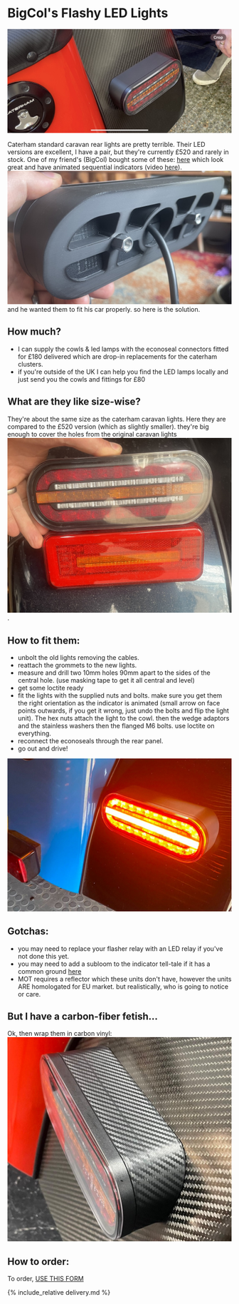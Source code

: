 # BigCol's Flashy LED Lights
![big-col](img/big-col.jpeg)

Caterham standard caravan rear lights are pretty terrible. Their LED versions are excellent, I have a pair, but they're currently £520 and rarely in stock. One of my friend's (BigCol) bought some of these: [here](https://fristom.com/en/offer/rear-lamps/ft-320-led/) which look great and have animated sequential indicators (video [here](https://www.youtube.com/watch?v=D6HZJRQdKpQ)). 
![back-cowl](img/back-cowl.jpg) and he wanted them to fit his car properly. so here is the solution.

## How much?
* I can supply the cowls & led lamps with the econoseal connectors fitted for £180 delivered which are drop-in replacements for the caterham clusters. 
* if you're outside of the UK I can help you find the LED lamps locally and just send you the cowls and fittings for £80

## What are they like size-wise?
They're about the same size as the caterham caravan lights. Here they are compared to the £520 version (which as slightly smaller). they're big enough to cover the holes from the original caravan lights
![rear-cluster](img/rear-cluster.jpg).

## How to fit them:
* unbolt the old lights removing the cables.
* reattach the grommets to the new lights.
* measure and drill two 10mm holes 90mm apart to the sides of the central hole. (use masking tape to get it all central and level)
* get some loctite ready
* fit the lights with the supplied nuts and bolts. make sure you get them the right orientation as the indicator is animated (small arrow on face points outwards, if you get it wrong, just undo the bolts and flip the light unit). The hex nuts attach the light to the cowl. then the wedge adaptors and the stainless washers then the flanged M6 bolts. use loctite on everything.
* reconnect the econoseals through the rear panel.
* go out and drive!

![customer-led](img/customer-led.jpeg)


## Gotchas:
* you may need to replace your flasher relay with an LED relay if you've not done this yet.
* you may need to add a subloom to the indicator tell-tale if it has a common ground [here](https://www.classiccarleds.co.uk/products/diode-harness-kit-for-led-indicator-turn-signal-warning-light-fix-kit?_pos=1&_sid=4bf7c148f&_ss=r_)
* MOT requires a reflector which these units don't have, however the units ARE homologated for EU market. but realistically, who is going to notice or care.

## But I have a carbon-fiber fetish...
Ok, then wrap them in carbon vinyl:
![col-carbon.png](col-carbon.png)

## How to order:
To order,  [USE THIS FORM](https://forms.gle/DpTGsNrgPXGaVSZi8)

{% include_relative delivery.md %}
